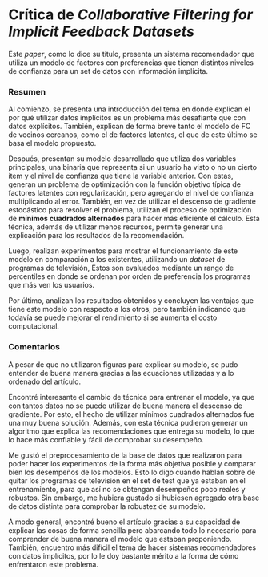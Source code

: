 # Crítica de *Collaborative Filtering for Implicit Feedback Datasets*

Este *paper*, como lo dice su título, presenta un sistema recomendador que utiliza un modelo de factores con preferencias que tienen distintos niveles de confianza para un set de datos con información implícita. 

### Resumen

Al comienzo, se presenta una introducción del tema en donde explican el por qué utilizar datos implícitos es un problema más desafiante que con datos explícitos. También, explican de forma breve tanto el modelo de FC de vecinos cercanos, como el de factores latentes, el que de este último se basa el modelo propuesto. 

Después, presentan su modelo desarrollado que utiliza dos variables principales, una binaria que representa si un usuario ha visto o no un cierto ítem y el nivel de confianza que tiene la variable anterior. Con estas, generan un problema de optimización con la función objetivo típica de factores latentes con regularización, pero agregando el nivel de confianza multiplicando al error. También, en vez de utilizar el descenso de gradiente estocástico para resolver el problema, utilizan el proceso de optimización de **mínimos cuadrados alternados** para hacer más eficiente el cálculo. Esta técnica, además de utilizar menos recursos, permite generar una explicación para los resultados de la recomendación. 

Luego, realizan experimentos para mostrar el funcionamiento de este modelo en comparación a los existentes, utilizando un *dataset* de programas de televisión, Estos son evaluados mediante un rango de percentiles  en donde se ordenan por orden de preferencia los programas que más ven los usuarios. 

Por último, analizan los resultados obtenidos y concluyen las ventajas que tiene este modelo con respecto a los otros, pero también indicando que todavía se puede mejorar el rendimiento si se aumenta el costo computacional.

### Comentarios

A pesar de que no utilizaron figuras para explicar su modelo, se pudo entender de buena manera gracias a las ecuaciones utilizadas y a lo ordenado del artículo.

Encontré interesante el cambio de técnica para entrenar el modelo, ya que con tantos datos no se puede utilizar de buena manera el descenso de gradiente. Por esto, el hecho de utilizar mínimos cuadrados alternados fue una muy buena solución. Además, con esta técnica pudieron generar un algoritmo que explica las recomendaciones que entrega su modelo, lo que lo hace más confiable y fácil de comprobar su desempeño.

Me gustó el preprocesamiento de la base de datos que realizaron para poder hacer los experimentos de la forma más objetiva posible y comparar bien los desempeños de los modelos. Esto lo digo cuando hablan sobre de quitar los programas de televisión en el set de test que ya estaban en el entrenamiento, para que así no se obtengan desempeños poco reales y robustos. Sin embargo, me hubiera gustado si hubiesen agregado otra base de datos distinta para comprobar la robustez de su modelo.

A modo general, encontré bueno el artículo gracias a su capacidad de explicar las cosas de forma sencilla pero abarcando todo lo necesario para comprender de buena manera el modelo que estaban proponiendo. También, encuentro más difícil el tema de hacer sistemas recomendadores con datos implícitos, por lo le doy bastante mérito a la forma de cómo enfrentaron este problema.